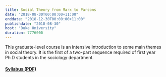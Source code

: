 ```yaml
---
title: Social Theory from Marx to Parsons
date: "2018-08-30T00:00:00+11:00"
enddate: "2018-12-30T00:00:00+11:00"
publishdate: "2018-08-30"
host: "Duke University"
duration: 7776000
---
```


This graduate-level course is an intensive introduction to some main themes in social theory. It is the first of a two-part sequence required of first year Ph.D students in the sociology department.

<!--more-->

#### [Syllabus (PDF)](http://www.kieranhealy.org/files/teaching/gradtheory.pdf) 


